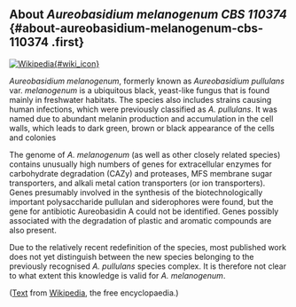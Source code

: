 About *Aureobasidium melanogenum CBS 110374* {#about-aureobasidium-melanogenum-cbs-110374 .first}
--------------------------------------------

[![Wikipedia](/img/wikipedia_logo_v2_en.png){#wiki_icon}](http://en.wikipedia.org/wiki/Aureobasidium_melanogenum)

*Aureobasidium melanogenum*, formerly known as *Aureobasidium pullulans*
var. *melanogenum* is a ubiquitous black, yeast-like fungus that is
found mainly in freshwater habitats. The species also includes strains
causing human infections, which were previously classified as *A.
pullulans*. It was named due to abundant melanin production and
accumulation in the cell walls, which leads to dark green, brown or
black appearance of the cells and colonies

The genome of *A. melanogenum* (as well as other closely related
species) contains unusually high numbers of genes for extracellular
enzymes for carbohydrate degradation (CAZy) and proteases, MFS membrane
sugar transporters, and alkali metal cation transporters (or ion
transporters). Genes presumably involved in the synthesis of the
biotechnologically important polysaccharide pullulan and siderophores
were found, but the gene for antibiotic Aureobasidin A could not be
identified. Genes possibly associated with the degradation of plastic
and aromatic compounds are also present.

Due to the relatively recent redefinition of the species, most published
work does not yet distinguish between the new species belonging to the
previously recognised *A. pullulans* species complex. It is therefore
not clear to what extent this knowledge is valid for *A. melanogenum*.

([Text](http://en.wikipedia.org/wiki/Aureobasidium_melanogenum) from
[Wikipedia](http://en.wikipedia.org/), the free encyclopaedia.)
